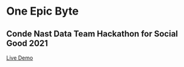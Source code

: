# One Epic Byte
## Conde Nast Data Team Hackathon for Social Good 2021 

[Live Demo](https://tarastrauss.github.io/charity-beacon)